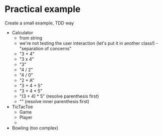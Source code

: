 
# Practical example

Create a small example, TDD way

- Calculator
  - from string
  - we're not testing the user interaction (let's put it in another class!) - "separation of concerns"
  - "3 + 4"
  - "3 x 4"
  - "3"
  - "4 / 2"
  - "4 / 0"
  - "2 + A"
  - "3 + 4 + 5"
  - "3 + 4 * 5"
  - "(3 + 4) * 5" (resolve parenthesis first)
  - "" (resolve inner parenthesis first)
- TicTacToe
  - Game
  - Player
  -   
- Bowling (too complex)
